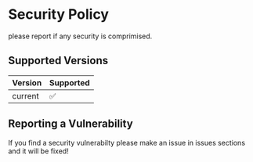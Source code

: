 # Security Policy
please report if any security is comprimised.
## Supported Versions

| Version | Supported          |
| ------- | ------------------ |
| current | :white_check_mark: |

## Reporting a Vulnerability

If you find a security vulnerabilty please make an issue in issues sections and it will be fixed!
